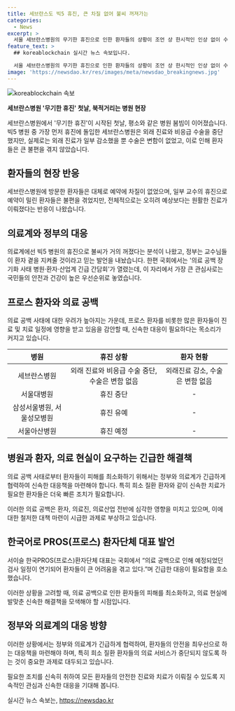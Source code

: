 ```yaml
---
title: 세브란스도 빅5 휴진, 큰 차질 없어 불씨 꺼져가는
categories:
  - News
excerpt: >
  서울 세브란스병원의 무기한 휴진으로 인한 환자들의 상황이 조언 상 한시적인 인상 없이 수술 예약은 계속되고, 외래진료는 조금 감소했지만 큰 변화가 없었다. 다른 대형 병원들도 휴진을 유예했고 세브란스병원의 휴진 참여율이 낮아 빅5 병원의 휴진 불씨가 꺼지는 분석이 나왔다. 환자들은 예약에 차질이 없었고 병원 이용에 큰 불편을 겪지 않았으나 일부 교수의 휴진으로 인해 예약이 밀렸다는 사람들도 있었다. 이로 인해 보건복지부는 교수들이 환자 곁을 지켜줄 것이라고 믿는다는 발언을 했다.
feature_text: >
  ## koreablockchain 실시간 뉴스 속보입니다.

  서울 세브란스병원의 무기한 휴진으로 인한 환자들의 상황이 조언 상 한시적인 인상 없이 수술 예약은 계속되고, 외래진료는 조금 감소했지만 큰 변화가 없었다. 다른 대형 병원들도 휴진을 유예했고 세브란스병원의 휴진 참여율이 낮아 빅5 병원의 휴진 불씨가 꺼지는 분석이 나왔다. 환자들은 예약에 차질이 없었고 병원 이용에 큰 불편을 겪지 않았으나 일부 교수의 휴진으로 인해 예약이 밀렸다는 사람들도 있었다. 이로 인해 보건복지부는 교수들이 환자 곁을 지켜줄 것이라고 믿는다는 발언을 했다.
image: 'https://newsdao.kr/res/images/meta/newsdao_breakingnews.jpg'
---
```


<p><img src="https://newsdao.kr/res/images/meta/newsdao_breakingnews.jpg" alt="koreablockchain 속보" /></p>

<p><b>세브란스병원 '무기한 휴진' 첫날, 북적거리는 병원 현장</b></p>

<p data-ke-size="size16">세브란스병원에서 '무기한 휴진'이 시작된 첫날, 평소와 같은 병원 붐빔이 이어졌습니다. 빅5 병원 중 가장 먼저 휴진에 돌입한 세브란스병원은 외래 진료와 비응급 수술을 중단했지만, 실제로는 외래 진료가 일부 감소했을 뿐 수술은 변함이 없었고, 이로 인해 환자들은 큰 불편을 겪지 않았습니다.</p>

<h2 data-ke-size="size26">환자들의 현장 반응</h2>

<p data-ke-size="size16">세브란스병원에 방문한 환자들은 대체로 예약에 차질이 없었으며, 일부 교수의 휴진으로 예약이 밀린 환자들은 불편을 겪었지만, 전체적으로는 오히려 예상보다는 원활한 진료가 이뤄졌다는 반응이 나왔습니다.</p>

<h2 data-ke-size="size26">의료계와 정부의 대응</h2>

<p data-ke-size="size16">의료계에선 빅5 병원의 휴진으로 불씨가 거의 꺼졌다는 분석이 나왔고, 정부는 교수님들이 환자 곁을 지켜줄 것이라고 믿는 발언을 내놨습니다. 한편 국회에서는 '의료 공백 장기화 사태 병원·환자·산업계 긴급 간담회'가 열렸는데, 이 자리에서 가장 큰 관심사로는 국민들의 안전과 건강이 높은 우선순위로 놓였습니다.</p>

<h2 data-ke-size="size26">프로스 환자와 의료 공백</h2>

<p data-ke-size="size16">의료 공백 사태에 대한 우려가 높아지는 가운데, 프로스 환자를 비롯한 많은 환자들이 진료 및 치료 일정에 영향을 받고 있음을 감안할 때, 신속한 대응이 필요하다는 목소리가 커지고 있습니다.</p>

<table>
    <thead>
        <tr>
            <th style="text-align: center;">병원</th>
            <th style="text-align: center;">휴진 상황</th>
            <th style="text-align: center;">환자 현황</th>
        </tr>
    </thead>
    <tbody>
        <tr>
            <td style="text-align: center;">세브란스병원</td>
            <td style="text-align: center;">외래 진료와 비응급 수술 중단, 수술은 변함 없음</td>
            <td style="text-align: center;">외래진료 감소, 수술은 변함 없음</td>
        </tr>
        <tr>
            <td style="text-align: center;">서울대병원</td>
            <td style="text-align: center;">휴진 중단</td>
            <td style="text-align: center;">-</td>
        </tr>
        <tr>
            <td style="text-align: center;">삼성서울병원, 서울성모병원</td>
            <td style="text-align: center;">휴진 유예</td>
            <td style="text-align: center;">-</td>
        </tr>
        <tr>
            <td style="text-align: center;">서울아산병원</td>
            <td style="text-align: center;">휴진 예정</td>
            <td style="text-align: center;">-</td>
        </tr>
    </tbody>
</table>

<h2 data-ke-size="size26">병원과 환자, 의료 현실이 요구하는 긴급한 해결책</h2>

<p data-ke-size="size16">의료 공백 사태로부터 환자들이 피해를 최소화하기 위해서는 정부와 의료계가 긴급하게 협력하여 신속한 대응책을 마련해야 합니다. 특히 희소 질환 환자와 같이 신속한 치료가 필요한 환자들은 더욱 빠른 조치가 필요합니다.</p>

<p data-ke-size="size16">이러한 의료 공백은 환자, 의료진, 의료산업 전반에 심각한 영향을 미치고 있으며, 이에 대한 철저한 대책 마련이 시급한 과제로 부상하고 있습니다. </p>

<h2 data-ke-size="size26">한국어로 PROS(프로스) 환자단체 대표 발언</h2>

<p data-ke-size="size16">서이슬 한국PROS(프로스)환자단체 대표는 국회에서 “의료 공백으로 인해 예정되었던 검사 일정이 연기되어 환자들이 큰 어려움을 겪고 있다.”며 긴급한 대응이 필요함을 호소했습니다.</p>

<p data-ke-size="size16">이러한 상황을 고려할 때, 의료 공백으로 인한 환자들의 피해를 최소화하고, 의료 현실에 발맞춘 신속한 해결책을 모색해야 할 시점입니다.</p>

<h2 data-ke-size="size26">정부와 의료계의 대응 방향</h2>

<p data-ke-size="size16">이러한 상황에서는 정부와 의료계가 긴급하게 협력하여, 환자들의 안전을 최우선으로 하는 대응책을 마련해야 하며, 특히 희소 질환 환자들의 의료 서비스가 중단되지 않도록 하는 것이 중요한 과제로 대두되고 있습니다.</p>

<p data-ke-size="size16">필요한 조치를 신속히 취하여 모든 환자들의 안전한 진료와 치료가 이뤄질 수 있도록 지속적인 관심과 신속한 대응을 기대해 봅니다.</p>
실시간 뉴스 속보는, <a href="https://newsdao.kr" rel="dofollow">https://newsdao.kr</a>


